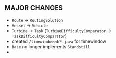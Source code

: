 

## MAJOR CHANGES
- `Route` -> `RoutingSolution`
- `Vessel` -> `Vehicle`
- `Turbine` -> `Task` (`TurbineDifficultyComparator` -> `TaskDifficultyComparator`)
- created `/timewindowed/*.java` for timewindow
- `Base` no longer implements `Standstill`
- 